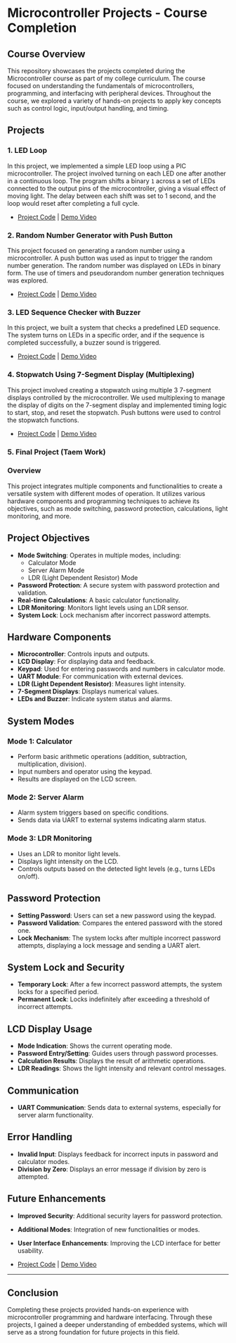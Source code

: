 # Microcontroller Projects - Course Completion

## Course Overview

This repository showcases the projects completed during the Microcontroller course as part of my college curriculum. The course focused on understanding the fundamentals of microcontrollers, programming, and interfacing with peripheral devices. Throughout the course, we explored a variety of hands-on projects to apply key concepts such as control logic, input/output handling, and timing.

## Projects

### 1. **LED Loop**
In this project, we implemented a simple LED loop using a PIC microcontroller. The project involved turning on each LED one after another in a continuous loop. The program shifts a binary `1` across a set of LEDs connected to the output pins of the microcontroller, giving a visual effect of moving light. The delay between each shift was set to 1 second, and the loop would reset after completing a full cycle.

- [Project Code](PIC_Microcontroller_Projects_in_C_Basic/TASK_1_LED) | [Demo Video](https://github.com/user-attachments/assets/f842702c-94a9-4db1-b448-cf40fb70a462)

### 2. **Random Number Generator with Push Button**
This project focused on generating a random number using a microcontroller. A push button was used as input to trigger the random number generation. The random number was displayed on LEDs in binary form. The use of timers and pseudorandom number generation techniques was explored.

- [Project Code](PIC_Microcontroller_Projects_in_C_Basic/TASK_2_Random_nubmer) | [Demo Video](https://github.com/user-attachments/assets/10c6450b-b267-4594-9c1b-ac8d35ee9e5f)

### 3. **LED Sequence Checker with Buzzer**
In this project, we built a system that checks a predefined LED sequence. The system turns on LEDs in a specific order, and if the sequence is completed successfully, a buzzer sound is triggered.

- [Project Code](PIC_Microcontroller_Projects_in_C_Basic/TASK_3_check_list_for_led_push_buttom) | [Demo Video](https://github.com/user-attachments/assets/53ce9a76-c85a-45fe-be1c-e55730a5345d)

### 4. **Stopwatch Using 7-Segment Display (Multiplexing)**
This project involved creating a stopwatch using multiple 3 7-segment displays controlled by the microcontroller. We used multiplexing to manage the display of digits on the 7-segment display and implemented timing logic to start, stop, and reset the stopwatch. Push buttons were used to control the stopwatch functions.

- [Project Code](PIC_Microcontroller_Projects_in_C_Basic/TASK_4_stop_watch_MUX) | [Demo Video](https://github.com/user-attachments/assets/52859488-8030-457f-b97f-72540ea0003d)

### 5. **Final Project** (Taem Work)

### Overview
This project integrates multiple components and functionalities to create a versatile system with different modes of operation. It utilizes various hardware components and programming techniques to achieve its objectives, such as mode switching, password protection, calculations, light monitoring, and more.

## Project Objectives
- **Mode Switching**: Operates in multiple modes, including:
  - Calculator Mode
  - Server Alarm Mode
  - LDR (Light Dependent Resistor) Mode
- **Password Protection**: A secure system with password protection and validation.
- **Real-time Calculations**: A basic calculator functionality.
- **LDR Monitoring**: Monitors light levels using an LDR sensor.
- **System Lock**: Lock mechanism after incorrect password attempts.

## Hardware Components
- **Microcontroller**: Controls inputs and outputs.
- **LCD Display**: For displaying data and feedback.
- **Keypad**: Used for entering passwords and numbers in calculator mode.
- **UART Module**: For communication with external devices.
- **LDR (Light Dependent Resistor)**: Measures light intensity.
- **7-Segment Displays**: Displays numerical values.
- **LEDs and Buzzer**: Indicate system status and alarms.

## System Modes
### Mode 1: Calculator
- Perform basic arithmetic operations (addition, subtraction, multiplication, division).
- Input numbers and operator using the keypad.
- Results are displayed on the LCD screen.

### Mode 2: Server Alarm
- Alarm system triggers based on specific conditions.
- Sends data via UART to external systems indicating alarm status.

### Mode 3: LDR Monitoring
- Uses an LDR to monitor light levels.
- Displays light intensity on the LCD.
- Controls outputs based on the detected light levels (e.g., turns LEDs on/off).

## Password Protection
- **Setting Password**: Users can set a new password using the keypad.
- **Password Validation**: Compares the entered password with the stored one.
- **Lock Mechanism**: The system locks after multiple incorrect password attempts, displaying a lock message and sending a UART alert.

## System Lock and Security
- **Temporary Lock**: After a few incorrect password attempts, the system locks for a specified period.
- **Permanent Lock**: Locks indefinitely after exceeding a threshold of incorrect attempts.

## LCD Display Usage
- **Mode Indication**: Shows the current operating mode.
- **Password Entry/Setting**: Guides users through password processes.
- **Calculation Results**: Displays the result of arithmetic operations.
- **LDR Readings**: Shows the light intensity and relevant control messages.

## Communication
- **UART Communication**: Sends data to external systems, especially for server alarm functionality.

## Error Handling
- **Invalid Input**: Displays feedback for incorrect inputs in password and calculator modes.
- **Division by Zero**: Displays an error message if division by zero is attempted.

## Future Enhancements
- **Improved Security**: Additional security layers for password protection.
- **Additional Modes**: Integration of new functionalities or modes.
- **User Interface Enhancements**: Improving the LCD interface for better usability.


- [Project Code](PIC_Microcontroller_Projects_in_C_Basic/Final_project) | [Demo Video](https://github.com/user-attachments/assets/bbb1cebd-91ad-4f43-a636-cd2fb9422ee9)


---

## Conclusion

Completing these projects provided hands-on experience with microcontroller programming and hardware interfacing. Through these projects, I gained a deeper understanding of embedded systems, which will serve as a strong foundation for future projects in this field.


